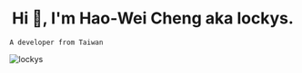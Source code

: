 <h1 align="center">Hi 👋, I'm Hao-Wei Cheng aka lockys.</h1>

```
A developer from Taiwan
```

<p><img align="left" src="https://github-readme-stats.vercel.app/api/top-langs?username=lockys&show_icons=true&locale=en&layout=compact" alt="lockys" /></p>


